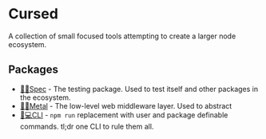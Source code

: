 # Cursed

A collection of small focused tools attempting to create a larger node
ecosystem.

## Packages

* [🔮✅Spec](./spec) - The testing package. Used to test itself and other packages
  in the ecosystem.
* [🔮🎸Metal](./metal) - The low-level web middleware layer. Used to abstract
* [🔮💻CLI](./cli) - `npm run` replacement with user and package definable
    commands. tl;dr one CLI to rule them all.
